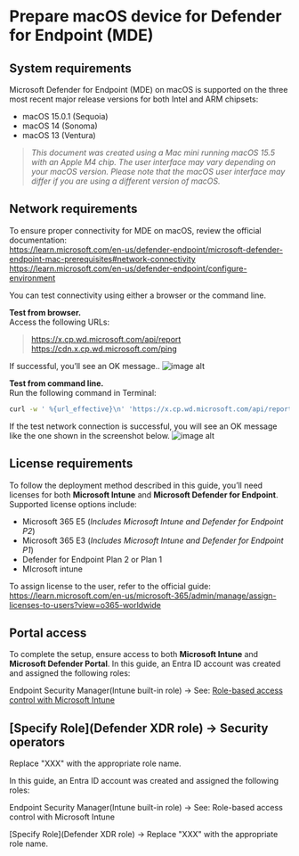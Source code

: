 # Prepare macOS device for Defender for Endpoint (MDE)

## System requirements
Microsoft Defender for Endpoint (MDE) on macOS is supported on the three most recent major release versions for both Intel and ARM chipsets:
- macOS 15.0.1 (Sequoia)
- macOS 14 (Sonoma)
- macOS 13 (Ventura)
  
> *This document was created using a Mac mini running macOS 15.5 with an Apple M4 chip.  The user interface may vary depending on your macOS version.*
> *Please note that the macOS user interface may differ if you are using a different version of macOS.*

## Network requirements
To ensure proper connectivity for MDE on macOS, review the official documentation:  
 https://learn.microsoft.com/en-us/defender-endpoint/microsoft-defender-endpoint-mac-prerequisites#network-connectivity  
 https://learn.microsoft.com/en-us/defender-endpoint/configure-environment  
 
You can test connectivity using either a browser or the command line.

**Test from browser.**  
Access the following URLs:
>  https://x.cp.wd.microsoft.com/api/report  
>  https://cdn.x.cp.wd.microsoft.com/ping

If successful, you’ll see an OK message..
![image alt](https://github.com/yujiaoMSFT/mde-temp/blob/1f22eb9ba960ba968a11e826af6fa089e36176fc/images/MDE-MacOS-Test-NetworkAccess.png)

**Test from command line.**  
Run the following command in Terminal:

 ```sh
curl -w ' %{url_effective}\n' 'https://x.cp.wd.microsoft.com/api/report' 'https://cdn.x.cp.wd.microsoft.com/ping'
 ```
If the test network connection is successful, you will see an OK message like the one shown in the screenshot below.
![image alt](https://github.com/yujiaoMSFT/mde-temp/blob/2f791329556644b1dd957b3e085988682fbef2ac/images/MDE-MacOS-Test-NetworkAccess-CLI.png)


## License requirements
To follow the deployment method described in this guide, you’ll need licenses for both **Microsoft Intune** and **Microsoft Defender for Endpoint**.
Supported license options include:
- Microsoft 365 E5 (*Includes Microsoft Intune and Defender for Endpoint P2*)
- Microsoft 365 E3 (*Includes Microsoft Intune and Defender for Endpoint P1*)
- Defender for Endpoint Plan 2 or Plan 1
- MIcrosoft intune 

To assign license to the user, refer to the official guide:  
https://learn.microsoft.com/en-us/microsoft-365/admin/manage/assign-licenses-to-users?view=o365-worldwide

## Portal access
To complete the setup, ensure access to both **Microsoft Intune** and **Microsoft Defender Portal**.
In this guide, an Entra ID account was created and assigned the following roles:

Endpoint Security Manager(Intune built-in role)
→ See: [Role-based access control with Microsoft Intune]((https://learn.microsoft.com/en-us/intune/intune-service/fundamentals/role-based-access-control))

[Specify Role](Defender XDR role)
→ Security operators 
- 
Replace "XXX" with the appropriate role name.





In this guide, an Entra ID account was created and assigned the following roles:

Endpoint Security Manager(Intune built-in role)
→ See: Role-based access control with Microsoft Intune

[Specify Role](Defender XDR role)
→ Replace "XXX" with the appropriate role name.
